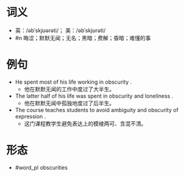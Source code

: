 # 词义
- 英：/əbˈskjʊərəti/； 美：/əbˈskjʊrəti/
- #n 晦涩；默默无闻；无名；黑暗；费解；昏暗；难懂的事
# 例句
- He spent most of his life working in obscurity .
	- 他在默默无闻的工作中度过了大半生。
- The latter half of his life was spent in obscurity and loneliness .
	- 他在默默无闻中孤独地度过了后半生。
- The course teaches students to avoid ambiguity and obscurity of expression .
	- 这门课程教学生避免表达上的模棱两可、含混不清。
# 形态
- #word_pl obscurities
